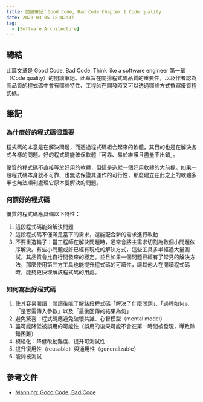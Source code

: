 ```yaml
---
title: 閱讀筆記：Good Code, Bad Code Chapter 1 Code quality
date: 2023-03-05 18:02:37
tag:
  - [Software Architecture]
---
```


## 總結

此篇文章是 Good Code, Bad Code: Think like a software engineer 第一章（Code quality）的閱讀筆記。此章旨在闡揚程式碼品質的重要性，以及作者認為高品質的程式碼中會有哪些特性、工程師在開發時又可以透過哪些方式撰寫優質程式碼。

## 筆記

### 為什麼好的程式碼很重要

程式碼的本意是在解決問題，而透過程式碼組合起來的軟體，其目的也是在解決各式各樣的問題。好的程式碼能確保軟體「可靠、易於維護且盡量不出錯」。

優質的程式碼不直接等於好用的軟體，但這是造就一個好用軟體的大前提。如果一段程式碼本身就不可靠、也無法保證其運作的可行性，那麼建立在此之上的軟體多半也無法順利處理它原本要解決的問題。

### 何謂好的程式碼

優質的程式碼應具備以下特性：

1. 這段程式碼能夠解決問題
2. 這段程式碼不僅滿足當下的需求，還能配合新的需求進行改動
3. 不要重造輪子：當工程師在解決問題時，通常會將主需求切割為數個小問題依序解決。有些小問題或許已經有現成的解決方式，這些工具多半經過大量測試，其品質會比自行開發來的穩定。並且如果一個問題已經有了常見的解決方法，那麼使用第三方工具也能提升程式碼的可讀性，讓其他人在閱讀程式碼時，能夠更快理解該程式碼的用處。

### 如何寫出好程式碼

1. 使其容易閱讀：閱讀後能了解該段程式碼「解決了什麼問題」、「過程如何」、「是否需傳入參數」以及「最後回傳的結果為何」
2. 避免驚喜：程式碼應避免破壞共識、心智模型（mental model）
3. 盡可能降低被誤用的可能性（誤用的後果可能不會在第一時間被發現，導致除錯困難）
4. 模組化：降低改動難度、提升可測試性
5. 提升復用性（reusable）與通用性（generalizable）
6. 能夠被測試

## 參考文件

- [Manning: Good Code, Bad Code](https://www.manning.com/books/good-code-bad-code)
